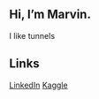 ## Hi, I’m Marvin.

I like tunnels

## Links
[LinkedIn](https://www.linkedin.com/in/marvin-waecker)
[Kaggle](https://www.kaggle.com/schaufel)




<!---
MarvinWaecker/MarvinWaecker is a ✨ special ✨ repository because its `README.md` (this file) appears on your GitHub profile.
You can click the Preview link to take a look at your changes.
--->

